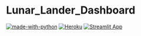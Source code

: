 # Lunar_Lander_Dashboard
[![made-with-python](https://img.shields.io/badge/Made%20with-Python-1f425f.svg)](https://www.python.org/)
[![Heroku](https://heroku-badge.herokuapp.com/?app=heroku-badge)](http://www.lunar-lander-dashboard.rsglick.com/)
[![Streamlit App](https://static.streamlit.io/badges/streamlit_badge_black_white.svg)](http://www.lunar-lander-dashboard.rsglick.com/)